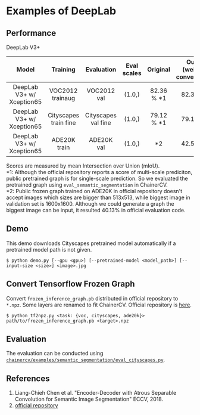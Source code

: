 # Examples of DeepLab

## Performance
DeepLab V3+

| Model | Training | Evaluation | Eval scales | Original | Ours (weight conversion) |
|:-:|:-:|:-:|:-:|:-:|:-:|
| DeepLab V3+ w/ Xception65 | VOC2012 trainaug | VOC2012 val | (1.0,) |  82.36 % \*1 |  82.36 % |
| DeepLab V3+ w/ Xception65 | Cityscapes train fine | Cityscapes val fine | (1.0,) | 79.12 % \*1 | 79.14 % |
| DeepLab V3+ w/ Xception65 | ADE20K train | ADE20K val | (1.0,) | \*2 | 42.52 % |

Scores are measured by mean Intersection over Union (mIoU).  
\*1: Although the official repository reports a score of multi-scale prediciton, public pretrained graph is for single-scale prediction.
So we evaluated the pretrained graph using `eval_semantic_segmentation` in ChainerCV.  
\*2: Public frozen graph trained on ADE20K in official repository doesn't accept images which sizes are bigger than 513x513, while biggest image in validation set is 1600x1600.
Although we could generate a graph the biggest image can be input, it resulted 40.13% in official evaluation code.

## Demo
This demo downloads Cityscapes pretrained model automatically if a pretrained model path is not given.
```
$ python demo.py [--gpu <gpu>] [--pretrained-model <model_path>] [--input-size <size>] <image>.jpg
```


## Convert Tensorflow Frozen Graph
Convert `frozen_inference_graph.pb` distributed in official repository to `*.npz`. Some layers are renamed to fit ChainerCV.
Official repository is [here](https://github.com/tensorflow/models/blob/master/research/deeplab/g3doc/model_zoo.md).

```
$ python tf2npz.py <task: {voc, cityscapes, ade20k}> path/to/frozen_inference_graph.pb <target>.npz
```


## Evaluation
The evaluation can be conducted using [`chainercv/examples/semantic_segmentation/eval_cityscapes.py`](https://github.com/chainer/chainercv/blob/master/examples/semantic_segmentation).


## References
1. Liang-Chieh Chen et al. "Encoder-Decoder with Atrous Separable Convolution for Semantic Image Segmentation" ECCV, 2018.
2. [official repository](https://github.com/tensorflow/models/tree/master/research/deeplab)

